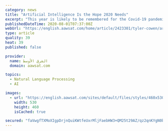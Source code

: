 ```yaml
---
category: news
title: "Artificial Intelligence Is the Hope 2020 Needs"
excerpt: "This year is likely to be remembered for the Covid-19 pandemic and for a significant presidential election, but there is a new contender for the most spectacularly newsworthy happening of 2020: the unveiling of GPT-3."
publishedDateTime: 2020-08-01T07:37:00Z
webUrl: "https://english.aawsat.com/home/article/2423301/tyler-cowen/artificial-intelligence-hope-2020-needs"
type: article
quality: 39
heat: 39
published: false

provider:
  name: الشرق الأوسط
  domain: aawsat.com

topics:
  - Natural Language Processing
  - AI

images:
  - url: "https://english.aawsat.com/sites/default/files/styles/460x530/public/2020/07/31/untitled.png?itok=Qf5p3Quu"
    width: 530
    height: 460
    isCached: true

secured: "faVwgfTXMoXIgpDrjnQuiKWtfeUxrMljFaebHW3+QM25t29AZ/qz2qnKYgN0bVgZfbrcfrc8SJu5Zzmxcyti8EhJLrzb6jM7a3Op73B1jgrUJtrJYOmGkuif2h9/UT0qd7qkv5rXa97Q4b0z8yVv1Cn9vW30nRQ6oRMXotw25+41Fj+CpGDvlQjwOk+QXMCNMvWgU7TM/GtAFlj99kXmekYPehjQo5IKt1b8/rGuLRn83zVqhwyeB07CqXCddOPRbzDKVbHz6JFMFOhNTRlvmsnkTEVvF2kZ6OrGcwxse0HmZxmN/kuklpXf37W97LKgyz8JPVZMK+XsNAvRrNgHZQ==;Ef4XzdcoqmX3Ey/xxJ+XWQ=="
---
```


